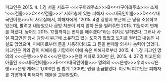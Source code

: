피고인은 2015. 4. 1.경 서울 서초구 <<<구아래주소>>>B<<</구아래주소>>> 소재 ‘<<<건물>>>C<<</건물>>>' 지하1층에 있는 피해자 <<<내국인이름>>>D<<</내국인이름>>>의 사무실에서, 피해자에게 "2015. 4경 광양시 부근에 큰 땅을 소유하고 있는데, 팔려고 내놓았으나 금방 처분이 되지 않아 돈을 빌려주면 2015. 11월까지 변제를 하겠다. 늦어도 2015. 12월까지는 변제를 해주겠다"라는 취지로 말하였다.
그러나 사실 피고인은 당시 광양시 부근에 소유하고 있는 토지가 없었고 토지를 팔려고 내놓은 사실도 없었으며, 피해자로부터 돈을 차용하더라도 그 돈을 변제할 의사나 능력이 없었다.
피고인은 위와 같이 피해자를 기망하여 이에 속은 피해자로부터 2015. 4. 1.경 피고인 명의의 <<<은행>>>우리<<</은행>>>은행 계좌로 300만 원, 2015. 4. 27.경 피고인의 아들인 <<<내국인이름>>>E<<</내국인이름>>> 명의의 <<<은행>>>우리<<</은행>>>은행 계좌로 1,000만 원 합계 1,300만 원을 송금받았다.
이로써 피고인은 피해자를 기망하여 피해자의 재물을 교부받았다.